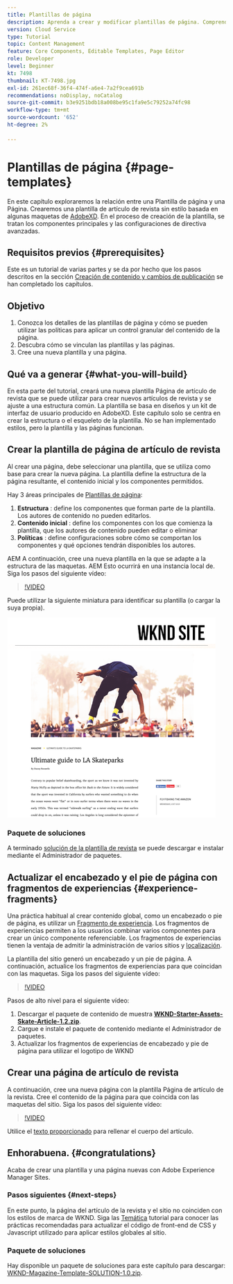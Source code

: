 ```yaml
---
title: Plantillas de página
description: Aprenda a crear y modificar plantillas de página. Comprenda la relación entre una plantilla de página y una página. Aprenda a configurar las políticas de una plantilla de página para proporcionar un control granular y coherencia de marca para el contenido.  Se crea una plantilla de artículo de revista bien estructurada basada en una maqueta de Adobe XD.
version: Cloud Service
type: Tutorial
topic: Content Management
feature: Core Components, Editable Templates, Page Editor
role: Developer
level: Beginner
kt: 7498
thumbnail: KT-7498.jpg
exl-id: 261ec68f-36f4-474f-a6e4-7a2f9cea691b
recommendations: noDisplay, noCatalog
source-git-commit: b3e9251bdb18a008be95c1fa9e5c79252a74fc98
workflow-type: tm+mt
source-wordcount: '652'
ht-degree: 2%

---
```


# Plantillas de página {#page-templates}

En este capítulo exploraremos la relación entre una Plantilla de página y una Página. Crearemos una plantilla de artículo de revista sin estilo basada en algunas maquetas de [AdobeXD](https://www.adobe.com/products/xd.html). En el proceso de creación de la plantilla, se tratan los componentes principales y las configuraciones de directiva avanzadas.

## Requisitos previos {#prerequisites}

Este es un tutorial de varias partes y se da por hecho que los pasos descritos en la sección [Creación de contenido y cambios de publicación](./author-content-publish.md) se han completado los capítulos.

## Objetivo

1. Conozca los detalles de las plantillas de página y cómo se pueden utilizar las políticas para aplicar un control granular del contenido de la página.
1. Descubra cómo se vinculan las plantillas y las páginas.
1. Cree una nueva plantilla y una página.

## Qué va a generar {#what-you-will-build}

En esta parte del tutorial, creará una nueva plantilla Página de artículo de revista que se puede utilizar para crear nuevos artículos de revista y se ajuste a una estructura común. La plantilla se basa en diseños y un kit de interfaz de usuario producido en AdobeXD. Este capítulo solo se centra en crear la estructura o el esqueleto de la plantilla. No se han implementado estilos, pero la plantilla y las páginas funcionan.

## Crear la plantilla de página de artículo de revista

Al crear una página, debe seleccionar una plantilla, que se utiliza como base para crear la nueva página. La plantilla define la estructura de la página resultante, el contenido inicial y los componentes permitidos.

Hay 3 áreas principales de [Plantillas de página](https://experienceleague.adobe.com/docs/experience-manager-cloud-service/sites/authoring/features/templates.html?lang=es):

1. **Estructura** : define los componentes que forman parte de la plantilla. Los autores de contenido no pueden editarlos.
1. **Contenido inicial** : define los componentes con los que comienza la plantilla, que los autores de contenido pueden editar o eliminar
1. **Políticas** : define configuraciones sobre cómo se comportan los componentes y qué opciones tendrán disponibles los autores.

AEM A continuación, cree una nueva plantilla en la que se adapte a la estructura de las maquetas. AEM Esto ocurrirá en una instancia local de. Siga los pasos del siguiente vídeo:

>[!VIDEO](https://video.tv.adobe.com/v/332915?quality=12&learn=on)

Puede utilizar la siguiente miniatura para identificar su plantilla (o cargar la suya propia).

![Miniatura de plantilla de página de artículo](./assets/page-templates/article-page-template-thumbnail.png)


### Paquete de soluciones

A terminado [solución de la plantilla de revista](assets/page-templates/WKND-Magazine-Template-SOLUTION-1.1.zip) se puede descargar e instalar mediante el Administrador de paquetes.

## Actualizar el encabezado y el pie de página con fragmentos de experiencias {#experience-fragments}

Una práctica habitual al crear contenido global, como un encabezado o pie de página, es utilizar un [Fragmento de experiencia](https://experienceleague.adobe.com/docs/experience-manager-learn/sites/experience-fragments/experience-fragments-feature-video-use.html). Los fragmentos de experiencias permiten a los usuarios combinar varios componentes para crear un único componente referenciable. Los fragmentos de experiencias tienen la ventaja de admitir la administración de varios sitios y [localización](https://experienceleague.adobe.com/docs/experience-manager-core-components/using/components/experience-fragment.html?lang=en#localized-site-structure).

La plantilla del sitio generó un encabezado y un pie de página. A continuación, actualice los fragmentos de experiencias para que coincidan con las maquetas. Siga los pasos del siguiente vídeo:

>[!VIDEO](https://video.tv.adobe.com/v/332916?quality=12&learn=on)

Pasos de alto nivel para el siguiente vídeo:

1. Descargar el paquete de contenido de muestra **[WKND-Starter-Assets-Skate-Article-1.2.zip](assets/page-templates/WKND-Starter-Assets-Skate-Article-1.2.zip)**.
1. Cargue e instale el paquete de contenido mediante el Administrador de paquetes.
1. Actualizar los fragmentos de experiencias de encabezado y pie de página para utilizar el logotipo de WKND

## Crear una página de artículo de revista

A continuación, cree una nueva página con la plantilla Página de artículo de la revista. Cree el contenido de la página para que coincida con las maquetas del sitio. Siga los pasos del siguiente vídeo:

>[!VIDEO](https://video.tv.adobe.com/v/332917?quality=12&learn=on)

Utilice el [texto proporcionado](./assets/page-templates/la-skateparks-copy.txt) para rellenar el cuerpo del artículo.

## Enhorabuena. {#congratulations}

Acaba de crear una plantilla y una página nuevas con Adobe Experience Manager Sites.

### Pasos siguientes {#next-steps}

En este punto, la página del artículo de la revista y el sitio no coinciden con los estilos de marca de WKND. Siga las [Temática](theming.md) tutorial para conocer las prácticas recomendadas para actualizar el código de front-end de CSS y Javascript utilizado para aplicar estilos globales al sitio.

### Paquete de soluciones

Hay disponible un paquete de soluciones para este capítulo para descargar: [WKND-Magazine-Template-SOLUTION-1.0.zip](assets/page-templates/WKND-Magazine-Template-SOLUTION-1.0.zip).
